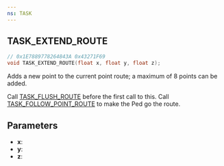 ```yaml
---
ns: TASK
---
```

## TASK_EXTEND_ROUTE

```c
// 0x1E7889778264843A 0x43271F69
void TASK_EXTEND_ROUTE(float x, float y, float z);
```

Adds a new point to the current point route; a maximum of 8 points can be added.

Call [TASK_FLUSH_ROUTE](#_0x841142A1376E9006) before the first call to this. Call [TASK_FOLLOW_POINT_ROUTE](#_0x595583281858626E) to make the Ped go the route.  

## Parameters
* **x**: 
* **y**: 
* **z**: 

